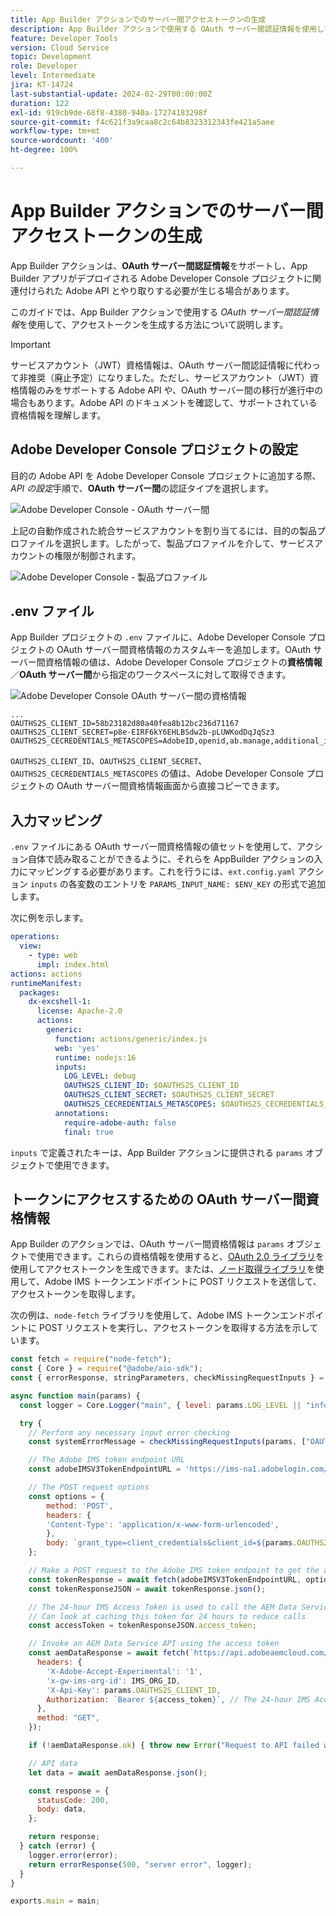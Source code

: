 ```yaml
---
title: App Builder アクションでのサーバー間アクセストークンの生成
description: App Builder アクションで使用する OAuth サーバー間認証情報を使用して、アクセストークンを生成する方法について説明します。
feature: Developer Tools
version: Cloud Service
topic: Development
role: Developer
level: Intermediate
jira: KT-14724
last-substantial-update: 2024-02-29T00:00:00Z
duration: 122
exl-id: 919cb9de-68f8-4380-940a-17274183298f
source-git-commit: f4c621f3a9caa8c2c64b8323312343fe421a5aee
workflow-type: tm+mt
source-wordcount: '400'
ht-degree: 100%

---
```


# App Builder アクションでのサーバー間アクセストークンの生成

App Builder アクションは、**OAuth サーバー間認証情報**&#x200B;をサポートし、App Builder アプリがデプロイされる Adobe Developer Console プロジェクトに関連付けられた Adobe API とやり取りする必要が生じる場合があります。

このガイドでは、App Builder アクションで使用する _OAuth サーバー間認証情報_&#x200B;を使用して、アクセストークンを生成する方法について説明します。

>[!IMPORTANT]
>
> サービスアカウント（JWT）資格情報は、OAuth サーバー間認証情報に代わって非推奨（廃止予定）になりました。ただし、サービスアカウント（JWT）資格情報のみをサポートする Adobe API や、OAuth サーバー間の移行が進行中の場合もあります。Adobe API のドキュメントを確認して、サポートされている資格情報を理解します。

## Adobe Developer Console プロジェクトの設定

目的の Adobe API を Adobe Developer Console プロジェクトに追加する際、_API の設定_&#x200B;手順で、**OAuth サーバー間**&#x200B;の認証タイプを選択します。

![Adobe Developer Console - OAuth サーバー間](./assets/s2s-auth/oauth-server-to-server.png)

上記の自動作成された統合サービスアカウントを割り当てるには、目的の製品プロファイルを選択します。したがって、製品プロファイルを介して、サービスアカウントの権限が制御されます。

![Adobe Developer Console - 製品プロファイル](./assets/s2s-auth/select-product-profile.png)

## .env ファイル

App Builder プロジェクトの `.env` ファイルに、Adobe Developer Console プロジェクトの OAuth サーバー間資格情報のカスタムキーを追加します。OAuth サーバー間資格情報の値は、Adobe Developer Console プロジェクトの&#x200B;__資格情報__／__OAuth サーバー間__&#x200B;から指定のワークスペースに対して取得できます。

![Adobe Developer Console OAuth サーバー間の資格情報](./assets/s2s-auth/oauth-server-to-server-credentials.png)

```
...
OAUTHS2S_CLIENT_ID=58b23182d80a40fea8b12bc236d71167
OAUTHS2S_CLIENT_SECRET=p8e-EIRF6kY6EHLBSdw2b-pLUWKodDqJqSz3
OAUTHS2S_CECREDENTIALS_METASCOPES=AdobeID,openid,ab.manage,additional_info.projectedProductContext,read_organizations,read_profile,account_cluster.read
```

`OAUTHS2S_CLIENT_ID`、`OAUTHS2S_CLIENT_SECRET`、`OAUTHS2S_CECREDENTIALS_METASCOPES` の値は、Adobe Developer Console プロジェクトの OAuth サーバー間資格情報画面から直接コピーできます。

## 入力マッピング

`.env` ファイルにある OAuth サーバー間資格情報の値セットを使用して、アクション自体で読み取ることができるように、それらを AppBuilder アクションの入力にマッピングする必要があります。これを行うには、`ext.config.yaml` アクション `inputs` の各変数のエントリを `PARAMS_INPUT_NAME: $ENV_KEY` の形式で追加します。

次に例を示します。

```yaml
operations:
  view:
    - type: web
      impl: index.html
actions: actions
runtimeManifest:
  packages:
    dx-excshell-1:
      license: Apache-2.0
      actions:
        generic:
          function: actions/generic/index.js
          web: 'yes'
          runtime: nodejs:16
          inputs:
            LOG_LEVEL: debug
            OAUTHS2S_CLIENT_ID: $OAUTHS2S_CLIENT_ID
            OAUTHS2S_CLIENT_SECRET: $OAUTHS2S_CLIENT_SECRET
            OAUTHS2S_CECREDENTIALS_METASCOPES: $OAUTHS2S_CECREDENTIALS_METASCOPES
          annotations:
            require-adobe-auth: false
            final: true
```

`inputs` で定義されたキーは、App Builder アクションに提供される `params` オブジェクトで使用できます。

## トークンにアクセスするための OAuth サーバー間資格情報

App Builder のアクションでは、OAuth サーバー間資格情報は `params` オブジェクトで使用できます。これらの資格情報を使用すると、[OAuth 2.0 ライブラリ](https://oauth.net/code/)を使用してアクセストークンを生成できます。または、[ノード取得ライブラリ](https://www.npmjs.com/package/node-fetch)を使用して、Adobe IMS トークンエンドポイントに POST リクエストを送信して、アクセストークンを取得します。

次の例は、`node-fetch` ライブラリを使用して、Adobe IMS トークンエンドポイントに POST リクエストを実行し、アクセストークンを取得する方法を示しています。

```javascript
const fetch = require("node-fetch");
const { Core } = require("@adobe/aio-sdk");
const { errorResponse, stringParameters, checkMissingRequestInputs } = require("../utils");

async function main(params) {
  const logger = Core.Logger("main", { level: params.LOG_LEVEL || "info" });

  try {
    // Perform any necessary input error checking
    const systemErrorMessage = checkMissingRequestInputs(params, ["OAUTHS2S_CLIENT_ID", "OAUTHS2S_CLIENT_SECRET", "OAUTHS2S_CECREDENTIALS_METASCOPES"], []);

    // The Adobe IMS token endpoint URL
    const adobeIMSV3TokenEndpointURL = 'https://ims-na1.adobelogin.com/ims/token/v3';

    // The POST request options
    const options = {
        method: 'POST',
        headers: {
        'Content-Type': 'application/x-www-form-urlencoded',
        },
        body: `grant_type=client_credentials&client_id=${params.OAUTHS2S_CLIENT_ID}&client_secret=${params.OAUTHS2S_CLIENT_SECRET}&scope=${params.OAUTHS2S_CECREDENTIALS_METASCOPES}`,
    };

    // Make a POST request to the Adobe IMS token endpoint to get the access token
    const tokenResponse = await fetch(adobeIMSV3TokenEndpointURL, options);
    const tokenResponseJSON = await tokenResponse.json();

    // The 24-hour IMS Access Token is used to call the AEM Data Service API
    // Can look at caching this token for 24 hours to reduce calls
    const accessToken = tokenResponseJSON.access_token;

    // Invoke an AEM Data Service API using the access token
    const aemDataResponse = await fetch(`https://api.adobeaemcloud.com/adobe/stats/statistics/contentRequestsQuota?imsOrgId=${IMS_ORG_ID}&current=true`, {
      headers: {
        'X-Adobe-Accept-Experimental': '1',
        'x-gw-ims-org-id': IMS_ORG_ID,
        'X-Api-Key': params.OAUTHS2S_CLIENT_ID,
        Authorization: `Bearer ${access_token}`, // The 24-hour IMS Access Token
      },
      method: "GET",
    });

    if (!aemDataResponse.ok) { throw new Error("Request to API failed with status code " + aemDataResponse.status);}

    // API data
    let data = await aemDataResponse.json();

    const response = {
      statusCode: 200,
      body: data,
    };

    return response;
  } catch (error) {
    logger.error(error);
    return errorResponse(500, "server error", logger);
  }
}

exports.main = main;
```
